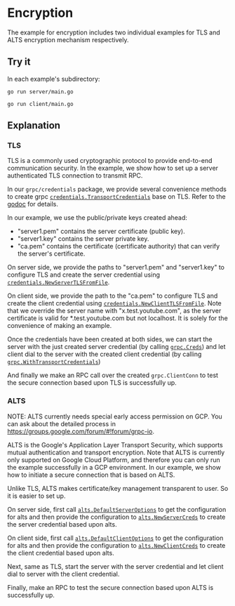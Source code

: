 # Encryption

The example for encryption includes two individual examples for TLS and ALTS
encryption mechanism respectively.

## Try it

In each example's subdirectory:

```
go run server/main.go
```

```
go run client/main.go
```

## Explanation

### TLS

TLS is a commonly used cryptographic protocol to provide end-to-end
communication security. In the example, we show how to set up a server
authenticated TLS connection to transmit RPC.

In our `grpc/credentials` package, we provide several convenience methods to
create grpc
[`credentials.TransportCredentials`](https://godoc.org/google.golang.org/grpc-forked/credentials#TransportCredentials)
base on TLS. Refer to the
[godoc](https://godoc.org/google.golang.org/grpc-forked/credentials) for details.

In our example, we use the public/private keys created ahead: 
* "server1.pem" contains the server certificate (public key). 
* "server1.key" contains the server private key. 
* "ca.pem" contains the certificate (certificate authority)
that can verify the server's certificate.

On server side, we provide the paths to "server1.pem" and "server1.key" to
configure TLS and create the server credential using
[`credentials.NewServerTLSFromFile`](https://godoc.org/google.golang.org/grpc-forked/credentials#NewServerTLSFromFile).

On client side, we provide the path to the "ca.pem" to configure TLS and create
the client credential using
[`credentials.NewClientTLSFromFile`](https://godoc.org/google.golang.org/grpc-forked/credentials#NewClientTLSFromFile).
Note that we override the server name with "x.test.youtube.com", as the server
certificate is valid for *.test.youtube.com but not localhost. It is solely for
the convenience of making an example.

Once the credentials have been created at both sides, we can start the server
with the just created server credential (by calling
[`grpc.Creds`](https://godoc.org/google.golang.org/grpc-forked#Creds)) and let client dial
to the server with the created client credential (by calling
[`grpc.WithTransportCredentials`](https://godoc.org/google.golang.org/grpc-forked#WithTransportCredentials))

And finally we make an RPC call over the created `grpc.ClientConn` to test the secure
connection based upon TLS is successfully up.

### ALTS
NOTE: ALTS currently needs special early access permission on GCP. You can ask 
about the detailed process in https://groups.google.com/forum/#!forum/grpc-io.

ALTS is the Google's Application Layer Transport Security, which supports mutual
authentication and transport encryption. Note that ALTS is currently only
supported on Google Cloud Platform, and therefore you can only run the example
successfully in a GCP environment. In our example, we show how to initiate a
secure connection that is based on ALTS.

Unlike TLS, ALTS makes certificate/key management transparent to user. So it is
easier to set up.

On server side, first call
[`alts.DefaultServerOptions`](https://godoc.org/google.golang.org/grpc-forked/credentials/alts#DefaultServerOptions)
to get the configuration for alts and then provide the configuration to
[`alts.NewServerCreds`](https://godoc.org/google.golang.org/grpc-forked/credentials/alts#NewServerCreds)
to create the server credential based upon alts.

On client side, first call
[`alts.DefaultClientOptions`](https://godoc.org/google.golang.org/grpc-forked/credentials/alts#DefaultClientOptions)
to get the configuration for alts and then provide the configuration to
[`alts.NewClientCreds`](https://godoc.org/google.golang.org/grpc-forked/credentials/alts#NewClientCreds)
to create the client credential based upon alts.

Next, same as TLS, start the server with the server credential and let client
dial to server with the client credential.

Finally, make an RPC to test the secure connection based upon ALTS is
successfully up.